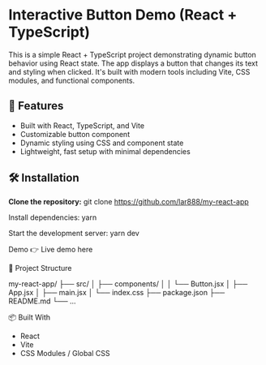 # Interactive Button Demo (React + TypeScript)

This is a simple React + TypeScript project demonstrating dynamic button behavior using React state. The app displays a button that changes its text and styling when clicked. It's built with modern tools including Vite, CSS modules, and functional components.

## 🚀 Features

- Built with React, TypeScript, and Vite
- Customizable button component
- Dynamic styling using CSS and component state
- Lightweight, fast setup with minimal dependencies

## 🛠 Installation

**Clone the repository:**
   git clone https://github.com/lar888/my-react-app
  
Install dependencies:
yarn

Start the development server:
yarn dev


Demo
👉 Live demo here



📁 Project Structure

my-react-app/
├── src/
│ ├── components/
│ │ └── Button.jsx
│ ├── App.jsx
│ ├── main.jsx
│ └── index.css
├── package.json
├── README.md
└── ...

📦 Built With
- React
- Vite
- CSS Modules / Global CSS